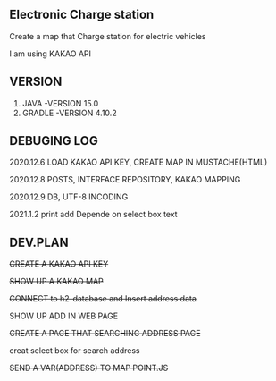 ## Electronic Charge station
 Create a map that Charge station for electric vehicles

 I am using KAKAO API


## VERSION
 1. JAVA -VERSION 15.0
 2. GRADLE -VERSION 4.10.2

## DEBUGING LOG
2020.12.6 LOAD KAKAO API KEY, CREATE MAP IN MUSTACHE(HTML)

2020.12.8 POSTS, INTERFACE REPOSITORY, KAKAO MAPPING

2020.12.9 DB, UTF-8 INCODING

2021.1.2 print add Depende on select box text

## DEV.PLAN
 ~~CREATE A KAKAO API KEY~~

~~SHOW UP A KAKAO MAP~~

~~CONNECT to h2-database and Insert address data~~

 SHOW UP ADD IN WEB PAGE
 
~~CREATE A PAGE THAT SEARCHING ADDRESS PAGE~~

~~creat select box for search address~~

 ~~SEND A VAR(ADDRESS) TO MAP POINT.JS~~


